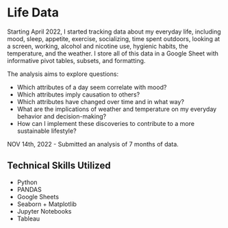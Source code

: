 # Life Data
Starting April 2022, I started tracking data about my everyday life, including mood, sleep, appetite, exercise, socializing, time spent outdoors, looking at a screen, working, alcohol and nicotine use, hygienic habits, the temperature, and the weather. I store all of this data in a Google Sheet with informative pivot tables, subsets, and formatting.

The analysis aims to explore questions:
- Which attributes of a day seem correlate with mood?
- Which attributes imply causation to others?
- Which attributes have changed over time and in what way?
- What are the implications of weather and temperature on my everyday behavior and decision-making?
- How can I implement these discoveries to contribute to a more sustainable lifestyle?

NOV 14th, 2022 - Submitted an analysis of 7 months of data.

## Technical Skills Utilized
- Python
- PANDAS
- Google Sheets
- Seaborn + Matplotlib
- Jupyter Notebooks
- Tableau
